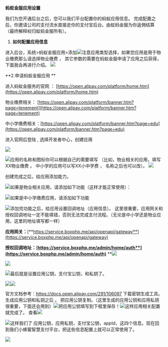 **蚂蚁金服应用设置**

我们为您开通后台之后，您可以我们平台配置你的蚂蚁应用信息。  完成配置之后，你邀请公司的支付流水直接走你的支付宝后台。由蚁蚂金服为你返佣结算 （最终解释权归蚁蚂金服所有）。

1. **如何配置应用信息**

进入后台，系统&gt;蚂蚁金服应用&gt;添加![](/assets/import.png)注意应用类型选择，如果您应用是用于物业缴费那么请选择物业缴费 ， 其它参数的需要在蚂蚁金服申请了应用之后获得，下面我会再进行介绍。 ![](/assets/import2.png)

**2.申请蚂蚁金服应用 **

进入蚂蚁金服务的官网 ： [https://open.alipay.com/platform/home.htm](https://open.alipay.com/platform/home.htm)

物业缴费相关： [https://open.alipay.com/platform/banner.htm?page=tenement](https://open.alipay.com/platform/banner.htm?page=tenement)

中小学缴费相关：[https://open.alipay.com/platform/banner.htm?page=edu](https://open.alipay.com/platform/banner.htm?page=edu)

进入官网后登陆 , 选择开发者中心，创建应用

![](/assets/import3.png)

![](/assets/import4.png)应用的名称和图标你可以根据自己的需要填写 （比如，物业相关的应用，填写XX物业缴费 。 中小学的应用可以写XX小中学费 ， 名称之后也可以改）。 ![](/assets/import6.png)

创建完成之后，给应用添加能力。

![](/assets/import7.png)如果是物业相关应用，请添加如下功能（这样才能正常使用）：

![](/assets/import9.png)如果是中小学缴费应用，请添加如下功能

![](/assets/import90.png)添加完功能之后，给应用设置回调地址（应用信息）。 这里很重要，应用网关和授权回调地址一定不能填错，否则无法完成支付流程。（无论是中小学还是物业应用，这里的地址填写都一样）

**应用网关：**[**https://service.boxphp.me/api/openapi/gateway**](https://service.boxphp.me/api/openapi/gateway)

**授权回调地址：**[**https://service.boxphp.me/admin/home/auth**](https://service.boxphp.me/admin/home/auth)** **![](/assets/import12.png)

![](/assets/import12.png)

![](/assets/import12.png)最后就是设置应用公钥，支付宝公钥，和私钥了。

![](/assets/import15.png)![](/assets/import19.png)

官方文档参考：https://docs.open.alipay.com/291/106097  下载密钥生成工具。 生成应用公钥和私钥之后 。 把应用公钥复制。（这里生成的应用公钥和应用私钥很重要，下面还会用到）![](/assets/import17.png)把应用公钥填写到下框里保存！![](/assets/import21.png)这样应用相关配置就完成了。 查看![](/assets/import31.png)

![](/assets/import22.png)这样我们了 应用公钥，应用私钥，支付宝公钥，appId，这四个信息。现在回到我们小蜂蜜智慧支付平台，把这些信息配置上就可以正常使用了。

![](/assets/import32.png)



